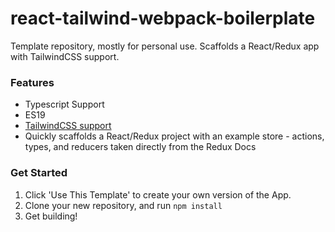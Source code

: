 # react-tailwind-webpack-boilerplate
Template repository, mostly for personal use. Scaffolds a React/Redux app with TailwindCSS support.

### Features 

 - Typescript Support
 - ES19
 - [TailwindCSS support](https://tailwindcss.com/)
 - Quickly scaffolds a React/Redux project with an example store - actions, types, and reducers taken directly from the Redux Docs

### Get Started

 1. Click 'Use This Template' to create your own version of the App. 
 2. Clone your new repository, and run `npm install`
 3. Get building!
 
